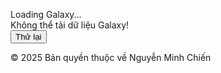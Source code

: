 <!DOCTYPE html>
<html lang="vi">
<head>
<meta charset="UTF-8" />
<meta name="viewport" content="width=device-width, initial-scale=1" />
<title>Galaxy Particle Demo</title>
<style>
  @import url('https://fonts.googleapis.com/css2?family=Orbitron&display=swap');

  body, html {
    margin: 0; padding: 0; height: 100%; overflow: hidden;
    background: radial-gradient(ellipse at center, #000014 0%, #000000 100%);
    font-family: 'Orbitron', sans-serif;
    user-select: none;
    -webkit-tap-highlight-color: transparent;
  }

  #galaxy {
    position: fixed;
    top: 50%; left: 50%;
    transform-style: preserve-3d;
    transform-origin: center center;
    pointer-events: none;
    width: 100vw;
    height: 100vh;
    overflow: visible;
    z-index: 0;
  }

  .star {
    position: absolute;
    width: 2px;
    height: 2px;
    background: white;
    border-radius: 50%;
    filter: drop-shadow(0 0 2px white);
    will-change: transform, opacity;
  }

  .text-particle {
    position: absolute;
    white-space: nowrap;
    pointer-events: none;
    font-weight: 700;
    text-shadow: 0 0 70px #fff, 0 0 70px #fff;
    will-change: transform, opacity;
    user-select: none;
  }
  .text-particle.love { color: #ff3399; text-shadow: 0 0 20px #ff3399; }
  .text-particle.birthday { color: #ff3399; text-shadow: 0 0 20px #ff3399; }
  .text-particle.date { color: #ff3399; text-shadow: 0 0 20px #ff3399; }
  .text-particle.special { color: #ff3399; text-shadow: 0 0 20px #ff3399; }
  .text-particle.heart { color: #ff3399; text-shadow: 0 0 20px #ff3399; }

  .text-particle.image-particle {
    pointer-events: auto;
    user-select: none;
    box-shadow: 0 4px 24px rgba(0,0,0,0.3);
    border-radius: 12px;
    background: white;
    width: 80px;
    height: auto;
  }

  #loadingScreen, #errorScreen {
    position: fixed; top: 0; left: 0; width: 100%; height: 100%;
    display: flex; justify-content: center; align-items: center;
    font-size: 24px; color: white; background: rgba(0,0,0,0.7);
    z-index: 9999;
  }

  #errorScreen {
    display: none;
    flex-direction: column;
    gap: 12px;
  }

  #copyrightFooter {
    position: fixed;
    bottom: 10px; right: 10px;
    z-index: 999;
    color: #fff;
    font-size: 13px;
    opacity: 0.7;
    font-family: 'Orbitron', sans-serif;
    user-select: none;
  }
</style>
</head>
<body>

<div id="loadingScreen">Loading Galaxy...</div>
<div id="errorScreen">
  <div>Không thể tải dữ liệu Galaxy!</div>
  <button onclick="location.reload()">Thử lại</button>
</div>

<div id="galaxy"></div>

<audio id="galaxyAudio" src="https://dn720304.ca.archive.org/0/items/anh-nang-cua-anh-duc-phuc-download-lossless-500kbps-320kbps-anh-nang-cua-anh-duc-phuc/%C3%81nh%20N%E1%BA%AFng%20C%E1%BB%A7a%20Anh%20-%20%C4%90%E1%BB%A9c%20Ph%C3%BAc%20~%20Download%20Lossless%2C%20500kbps%2C%20320kbps%20~%20Anh%20Nang%20Cua%20Anh%20-%20Duc%20Phuc.mp3" autoplay loop></audio>


<footer id="copyrightFooter">
  © 2025 Bản quyền thuộc về 
    Nguyễn Minh Chiến
  </a>
</footer>

<script>
  const galaxy = document.getElementById('galaxy');
  const loadingScreen = document.getElementById('loadingScreen');
  const errorScreen = document.getElementById('errorScreen');
  const audio = document.getElementById('galaxyAudio');

  let rotationX = 0;
  let rotationY = 0;
  let scale = 1;
  let isDragging = false;
  let lastMouseX = 0;
  let lastMouseY = 0;
  let initialDistance = 0;
  let initialScale = 1;
  const activeParticles = new Set();

  const isMobile = window.innerWidth <= 768;
  const isSmallMobile = window.innerWidth <= 480;
  const maxParticles = isSmallMobile ? 150 : isMobile ? 200 : 300;
  const particleInterval = isMobile ? 100 : 120;
  const starCount = isSmallMobile ? 250 : isMobile ? 350 : 500;

  let particleSpeedMultiplier = 1.3;

  // Demo galaxy data:
  const galaxyData = {
    colors: {
      love: '#ff4466',
      birthday: '#ff4466',
      date: '#ff4466',
      special: '#ff4466',
      heart: '#ff4466',
    },
    messages: [
      'Hoàng Ngọc Mai ❤️ ','Hoàng Ngọc Mai ❤️ ','Hoàng Ngọc Mai ❤️ ', 'I Love You ❤️', 'I Love You ❤️', 'I Love You ❤️', 'I Love You ❤️', '15/10/1999', 'Cảm Ơn vì đã bên Anh','15/10/1999','15/10/1999', 'Nguyễn Minh Chiến','07/11/1996','Nguyễn Minh Chiến','Yêu Bà Xã', 'Anh Yêu Em','Yêu Bà Xã','Anh Yêu Em','Anh Yêu Em', 'Yêu Bà Xã', '❤️', '💖'
      
    ],
    icons: [],
    images: [
      'https://i.ibb.co/GQgjMGYN/unnamed-1.jpg',
      'https://i.ibb.co/DHQPqZJD/unnamed-2.jpg',
      'https://i.ibb.co/zTK7MYQL/unnamed.jpg'
    ],
    song: 'https://dn720304.ca.archive.org/0/items/anh-nang-cua-anh-duc-phuc-download-lossless-500kbps-320kbps-anh-nang-cua-anh-duc-phuc/%C3%81nh%20N%E1%BA%AFng%20C%E1%BB%A7a%20Anh%20-%20%C4%90%E1%BB%A9c%20Ph%C3%BAc%20~%20Download%20Lossless%2C%20500kbps%2C%20320kbps%20~%20Anh%20Nang%20Cua%20Anh%20-%20Duc%20Phuc.mp3'
  };

  // Setup colors in CSS
  const style = document.createElement('style');
  style.textContent = `
    .text-particle.love { color: ${galaxyData.colors.love}; text-shadow: 0 0 15px ${galaxyData.colors.love}; }
    .text-particle.birthday { color: ${galaxyData.colors.birthday}; text-shadow: 0 0 15px ${galaxyData.colors.birthday}; }
    .text-particle.date { color: ${galaxyData.colors.date}; text-shadow: 0 0 20px ${galaxyData.colors.date}; }
    .text-particle.special { color: ${galaxyData.colors.special}; text-shadow: 0 0 15px ${galaxyData.colors.special}; }
    .text-particle.heart { color: ${galaxyData.colors.heart}; text-shadow: 0 0 20px ${galaxyData.colors.heart}; }
  `;
  document.head.appendChild(style);

  // Play background music
  if (galaxyData.song) {
    audio.src = galaxyData.song;
    audio.volume = 0.15;
    audio.play().catch(() => {});
    const playAudioOnUserGesture = () => {
      audio.play().catch(() => {});
      document.removeEventListener('touchstart', playAudioOnUserGesture);
      document.removeEventListener('click', playAudioOnUserGesture);
    };
    document.addEventListener('touchstart', playAudioOnUserGesture);
    document.addEventListener('click', playAudioOnUserGesture);
  }

  // Helper functions
  function getRandomMessage() {
    return galaxyData.messages[Math.floor(Math.random() * galaxyData.messages.length)];
  }

  function getRandomIcon() {
    return galaxyData.icons[Math.floor(Math.random() * galaxyData.icons.length)];
  }

  function getMessageClass(message) {
    const lower = message.toLowerCase();
    if (lower.includes('love') || lower.includes('yêu') || lower.includes('tình')) return 'love';
    if (lower.includes('birthday') || lower.includes('sinh nhật') || lower.includes('chúc mừng')) return 'birthday';
    if (/\d/.test(message) || message.includes('/')) return 'date';
    return 'special';
  }

  // Create stars
  function createStars() {
    for (let i = 0; i < starCount; i++) {
      const star = document.createElement('div');
      star.className = 'star';
      const angle = Math.random() * Math.PI * 10;
      const radius = Math.random() * (isMobile ? 800 : 1500) + (isMobile ? 200 : 300);
      const spiralHeight = Math.sin(angle) * (isMobile ? 100 : 150);
      const x = Math.cos(angle) * radius;
      const y = spiralHeight + (Math.random() - 0.5) * (isMobile ? 1000 : 2000);
      const z = Math.sin(angle) * radius * 0.5;
      star.style.left = `calc(50% + ${x}px)`;
      star.style.top = `calc(50% + ${y}px)`;
      star.style.transform = `translateZ(${z}px)`;
      star.style.opacity = Math.max(0.1, 1 - Math.abs(z) / (isMobile ? 800 : 1200));
      galaxy.appendChild(star);
    }
  }

  // Create text or icon particle
  function createTextParticle() {
    if (activeParticles.size >= maxParticles) return;

    const isIcon = Math.random() > 0.7;
    const element = document.createElement('div');

    if (isIcon) {
      element.className = 'text-particle heart';
      element.textContent = getRandomIcon();
      element.style.fontSize = (isMobile ? 15 : 25) + 'px';
    } else {
      const msg = getRandomMessage();
      element.className = 'text-particle ' + getMessageClass(msg);
      element.textContent = msg;
      element.style.fontSize = (isMobile ? 12 : 18) + 'px';
    }

    element.style.left = (Math.random() * 100) + '%';

    galaxy.appendChild(element);
    activeParticles.add(element);

    let startTime = null;
    const startY = -100;
    const endY = window.innerHeight + 100;
    const duration = (Math.random() * 5 + 4) * particleSpeedMultiplier;

    function animate(timestamp) {
      if (!startTime) startTime = timestamp;
      const progress = (timestamp - startTime) / (duration * 1000);

      if (progress < 1) {
        const currentY = startY + (endY - startY) * progress;
        const opacity = progress < 0.05 ? progress * 20 :
                        progress > 0.95 ? (1 - progress) * 20 :
                        1;
        element.style.transform = `translate3d(0, ${currentY}px, 0)`;
        element.style.opacity = opacity;
        requestAnimationFrame(animate);
      } else {
        if (element.parentNode) {
          element.parentNode.removeChild(element);
          activeParticles.delete(element);
        }
      }
    }

    requestAnimationFrame(animate);
  }

  // Create image particle
  function createImageParticle() {
    if (!galaxyData.images || galaxyData.images.length === 0 || activeParticles.size >= maxParticles) return;

    const img = document.createElement('img');
    img.src = galaxyData.images[Math.floor(Math.random() * galaxyData.images.length)];
    img.className = 'text-particle image-particle';

    img.style.width = (Math.random() * 60 + 80) + 'px'; // 60-100 px width
    img.style.height = 'auto';

    img.style.left = (Math.random() * 100) + '%';

    galaxy.appendChild(img);
    activeParticles.add(img);

    let startTime = null;
    const startY = -150;
    const endY = window.innerHeight + 150;
    const duration = (Math.random() * 3 + 3) * particleSpeedMultiplier;

    function animate(timestamp) {
      if (!startTime) startTime = timestamp;
      const progress = (timestamp - startTime) / (duration * 1000);

      if (progress < 1) {
        const currentY = startY + (endY - startY) * progress;
        const opacity = progress < 0.05 ? progress * 20 :
                        progress > 0.95 ? (1 - progress) * 20 :
                        1;
        img.style.transform = `translate3d(0, ${currentY}px, 0)`;
        img.style.opacity = opacity;
        requestAnimationFrame(animate);
      } else {
        if (img.parentNode) {
          img.parentNode.removeChild(img);
          activeParticles.delete(img);
        }
      }
    }

    requestAnimationFrame(animate);
  }

  // Update galaxy transform (rotate + scale)
  function updateGalaxyTransform() {
    galaxy.style.transform = `translate(-50%, -50%) scale(${scale}) rotateX(${rotationX}deg) rotateY(${rotationY}deg)`;
  }

  // Mouse and touch handlers
  galaxy.style.pointerEvents = 'auto';
  galaxy.style.touchAction = 'none';

  document.addEventListener('mousedown', (e) => {
    isDragging = true;
    lastMouseX = e.clientX;
    lastMouseY = e.clientY;
  });

  document.addEventListener('mouseup', () => {
    isDragging = false;
  });

  document.addEventListener('mousemove', (e) => {
    if (isDragging) {
      const deltaX = e.clientX - lastMouseX;
      const deltaY = e.clientY - lastMouseY;
      const sensitivity = 0.3;

      rotationY += deltaX * sensitivity;
      rotationX -= deltaY * sensitivity;

      rotationX = Math.min(90, Math.max(-90, rotationX));

      updateGalaxyTransform();

      lastMouseX = e.clientX;
      lastMouseY = e.clientY;
    }
  });

  document.addEventListener('wheel', (e) => {
    e.preventDefault();
    scale += -e.deltaY * 0.0015;
    scale = Math.min(2, Math.max(0.5, scale));
    updateGalaxyTransform();
  }, { passive: false });

  document.addEventListener('touchstart', (e) => {
    e.preventDefault();
    if (e.touches.length === 1) {
      isDragging = true;
      lastMouseX = e.touches[0].clientX;
      lastMouseY = e.touches[0].clientY;
    } else if (e.touches.length === 2) {
      isDragging = false;
      const dx = e.touches[1].clientX - e.touches[0].clientX;
      const dy = e.touches[1].clientY - e.touches[0].clientY;
      initialDistance = Math.sqrt(dx * dx + dy * dy);
      initialScale = scale;
    }
  }, { passive: false });

  document.addEventListener('touchmove', (e) => {
    e.preventDefault();
    if (e.touches.length === 1 && isDragging) {
      const deltaX = e.touches[0].clientX - lastMouseX;
      const deltaY = e.touches[0].clientY - lastMouseY;
      const sensitivity = 0.3;

      rotationY += deltaX * sensitivity;
      rotationX -= deltaY * sensitivity;
      rotationX = Math.min(90, Math.max(-90, rotationX));

      updateGalaxyTransform();

      lastMouseX = e.touches[0].clientX;
      lastMouseY = e.touches[0].clientY;
    } else if (e.touches.length === 2) {
      const touch1 = e.touches[0];
      const touch2 = e.touches[1];
      const currentDistance = Math.sqrt(
        Math.pow(touch2.clientX - touch1.clientX, 2) +
        Math.pow(touch2.clientY - touch1.clientY, 2)
      );

      const scaleChange = currentDistance / initialDistance;
      scale = Math.min(2, Math.max(0.5, initialScale * scaleChange));
      updateGalaxyTransform();
    }
  }, { passive: false });

  document.addEventListener('touchend', (e) => {
    if (e.touches.length === 0) {
      isDragging = false;
    } else if (e.touches.length === 1) {
      isDragging = true;
      lastMouseX = e.touches[0].clientX;
      lastMouseY = e.touches[0].clientY;
    }
  }, { passive: false });

  window.addEventListener('orientationchange', () => {
    setTimeout(() => {
      location.reload();
    }, 200);
  });

  // Load galaxy data & initialize
  function loadGalaxyData() {
    try {
      loadingScreen.style.display = 'none';

      createStars();

      setInterval(() => {
        // Randomly create particles, preferring text & icons, sometimes images
        const rand = Math.random();
        if (rand < 0.75) createTextParticle();
        else createImageParticle();

        // Clean old particles if too many (handled inside create functions)
      }, particleInterval);

      updateGalaxyTransform();
    } catch (err) {
      loadingScreen.style.display = 'none';
      errorScreen.style.display = 'flex';
      console.error('Lỗi tải dữ liệu galaxy:', err);
    }
  }

  loadGalaxyData();

  // Hide footer after 4 seconds
  setTimeout(() => {
    const footer = document.getElementById('copyrightFooter');
    if (footer) footer.style.display = 'none';
  }, 4000);

</script>

</body>
</html>

